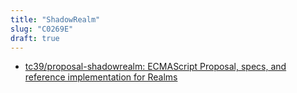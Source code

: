 ```yaml
---
title: "ShadowRealm"
slug: "C0269E"
draft: true
---
```


- [tc39/proposal-shadowrealm: ECMAScript Proposal, specs, and reference implementation for Realms](https://github.com/tc39/proposal-shadowrealm)